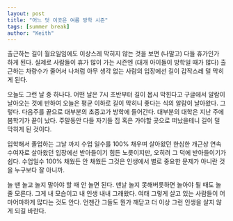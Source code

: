 ```yaml
---
layout: post
title: "어느 덧 이곳은 여름 방학 시즌"
tags: [summer break]
author: "Keith"
---
```


출근하는 길이 월요일임에도 이상스레 막히지 않는 것을 보면 (나말고) 다들 휴가인가 하게 된다. 실제로 사람들이 휴가 많이 가는 시즌엔 (대개 아이들이 방학일 때가 많다) 출근하는 차량수가 줄어서 나처럼 아무 생각 없는 사람의 입장에선 길이 갑작스레 덜 막히게 된다. 

오늘도 그런 날 중 하나다. 어떤 날은 7시 초반부터 길이 몹시 막힌다고 구글에서 알람이 날아오는 것에 반하여 오늘은 평균 이하로 길이 막히니 좋다는 식의 알람이 날아왔다. 그렇다. 다음주를 끝으로 대부분의 초중고가 방학에 들어간다. 대부분의 대학은 지난 주에 봄학기가 끝이 났다. 주말동안 다들 자기들 집 혹은 가야할 곳으로 떠났을테니 길이 덜 막히게 된 것이다. 

입학해서 졸업하는 그날 까지 수업 일수를 100% 채우며 살아왔던 한심한 개근상 연속 수여자로 살아왔던 입장에선 받아들이기 힘든 노릇이지만, 오히려 그 덕에 받아들이기가 쉽다. 수업일수 100% 채웠든 안 채웠든 그것은 인생에서 별로 중요한 문제가 아니란 것을 누구보다 잘 아니까. 

놀 땐 놀고 놀지 말아야 할 때 안 놀면 된다. 맨날 놀지 못해버릇하면 놀아야 될 때도 놀 줄 모른다. 그게 내 모습이고 내 인생 내내 그래왔다. 여태 그렇게 살고 있는 사람들이 어마어마하게 많다는 것도 안다. 언젠간 그들도 뭔가 깨닫고 더 이상 그런 인생을 살지 않게 되길 바란다. 
